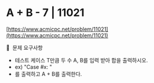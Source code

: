 # A + B - 7 | 11021

[https://www.acmicpc.net/problem/11021](https://www.acmicpc.net/problem/11021)

🙏  문제 요구사항

- 테스트 케이스 T만큼 두 수 A, B를 입력 받아 합을 출력하시오.
- ex) "Case #x: "
- 를 출력하고 A + B를 출력한다.